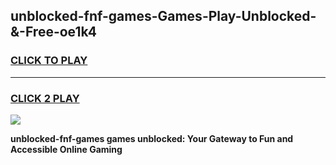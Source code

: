 
## unblocked-fnf-games-Games-Play-Unblocked-&-Free-oe1k4
<h3>
<a href="https://premium76.site?title=unblocked-fnf-games&ref=24A">CLICK TO PLAY</a></h3>
<hr>

<h3>
<a href="https://premium76.site?title=unblocked-fnf-games&ref=24A">CLICK 2 PLAY</a>
  
</h3>

<a href="https://premium76.site?title=unblocked-fnf-games&ref=24A"><img src="https://clearcache.store/games.png"></a>


**unblocked-fnf-games games unblocked: Your Gateway to Fun and Accessible Online Gaming**
